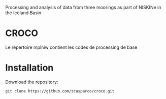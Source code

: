 Processing and analysis of data from three moorings as part of NISKINe in the Iceland Basin

CROCO
=====

Le répertoire mplniw contient les codes de processing de base 


Installation
=============

Download the repository:
```
git clone https://github.com/zcasparco/croco.git
```

